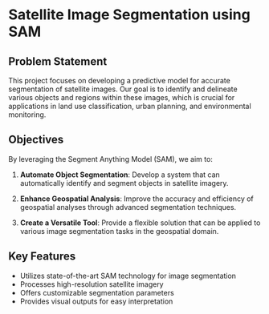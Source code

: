 
# Satellite Image Segmentation using SAM

## Problem Statement

This project focuses on developing a predictive model for accurate segmentation of satellite images. Our goal is to identify and delineate various objects and regions within these images, which is crucial for applications in land use classification, urban planning, and environmental monitoring.

## Objectives

By leveraging the Segment Anything Model (SAM), we aim to:

1. **Automate Object Segmentation**: Develop a system that can automatically identify and segment objects in satellite imagery.

2. **Enhance Geospatial Analysis**: Improve the accuracy and efficiency of geospatial analyses through advanced segmentation techniques.

3. **Create a Versatile Tool**: Provide a flexible solution that can be applied to various image segmentation tasks in the geospatial domain.

## Key Features

- Utilizes state-of-the-art SAM technology for image segmentation
- Processes high-resolution satellite imagery
- Offers customizable segmentation parameters
- Provides visual outputs for easy interpretation


